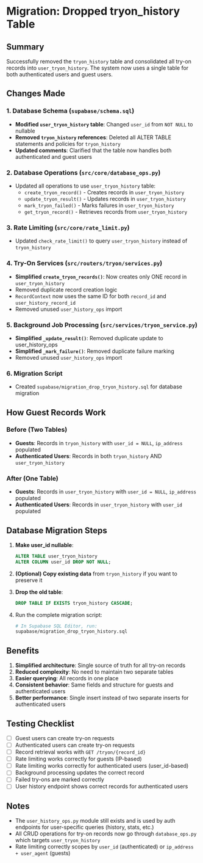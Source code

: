 # Migration: Dropped tryon_history Table

## Summary

Successfully removed the `tryon_history` table and consolidated all try-on records into `user_tryon_history`. The system now uses a single table for both authenticated users and guest users.

## Changes Made

### 1. Database Schema (`supabase/schema.sql`)
- **Modified `user_tryon_history` table**: Changed `user_id` from `NOT NULL` to nullable
- **Removed `tryon_history` references**: Deleted all ALTER TABLE statements and policies for `tryon_history`
- **Updated comments**: Clarified that the table now handles both authenticated and guest users

### 2. Database Operations (`src/core/database_ops.py`)
- Updated all operations to use `user_tryon_history` table:
  - `create_tryon_record()` - Creates records in `user_tryon_history`
  - `update_tryon_result()` - Updates records in `user_tryon_history`
  - `mark_tryon_failed()` - Marks failures in `user_tryon_history`
  - `get_tryon_record()` - Retrieves records from `user_tryon_history`

### 3. Rate Limiting (`src/core/rate_limit.py`)
- Updated `check_rate_limit()` to query `user_tryon_history` instead of `tryon_history`

### 4. Try-On Services (`src/routers/tryon/services.py`)
- **Simplified `create_tryon_records()`**: Now creates only ONE record in `user_tryon_history`
- Removed duplicate record creation logic
- `RecordContext` now uses the same ID for both `record_id` and `user_history_record_id`
- Removed unused `user_history_ops` import

### 5. Background Job Processing (`src/services/tryon_service.py`)
- **Simplified `_update_result()`**: Removed duplicate update to user_history_ops
- **Simplified `_mark_failure()`**: Removed duplicate failure marking
- Removed unused `user_history_ops` import

### 6. Migration Script
- Created `supabase/migration_drop_tryon_history.sql` for database migration

## How Guest Records Work

### Before (Two Tables)
- **Guests**: Records in `tryon_history` with `user_id = NULL`, `ip_address` populated
- **Authenticated Users**: Records in both `tryon_history` AND `user_tryon_history`

### After (One Table)
- **Guests**: Records in `user_tryon_history` with `user_id = NULL`, `ip_address` populated
- **Authenticated Users**: Records in `user_tryon_history` with `user_id` populated

## Database Migration Steps

1. **Make user_id nullable**:
   ```sql
   ALTER TABLE user_tryon_history 
   ALTER COLUMN user_id DROP NOT NULL;
   ```

2. **(Optional) Copy existing data** from `tryon_history` if you want to preserve it

3. **Drop the old table**:
   ```sql
   DROP TABLE IF EXISTS tryon_history CASCADE;
   ```

4. Run the complete migration script:
   ```bash
   # In Supabase SQL Editor, run:
   supabase/migration_drop_tryon_history.sql
   ```

## Benefits

1. **Simplified architecture**: Single source of truth for all try-on records
2. **Reduced complexity**: No need to maintain two separate tables
3. **Easier querying**: All records in one place
4. **Consistent behavior**: Same fields and structure for guests and authenticated users
5. **Better performance**: Single insert instead of two separate inserts for authenticated users

## Testing Checklist

- [ ] Guest users can create try-on requests
- [ ] Authenticated users can create try-on requests
- [ ] Record retrieval works with `GET /tryon/{record_id}`
- [ ] Rate limiting works correctly for guests (IP-based)
- [ ] Rate limiting works correctly for authenticated users (user_id-based)
- [ ] Background processing updates the correct record
- [ ] Failed try-ons are marked correctly
- [ ] User history endpoint shows correct records for authenticated users

## Notes

- The `user_history_ops.py` module still exists and is used by auth endpoints for user-specific queries (history, stats, etc.)
- All CRUD operations for try-on records now go through `database_ops.py` which targets `user_tryon_history`
- Rate limiting correctly scopes by `user_id` (authenticated) or `ip_address + user_agent` (guests)
